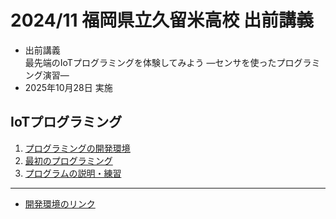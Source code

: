 # 2024/11 福岡県立久留米高校 出前講義

- 出前講義<br>
  最先端のIoTプログラミングを体験してみよう ―センサを使ったプログラミング演習―
- 2025年10月28日 実施

## IoTプログラミング

1. [プログラミングの開発環境](./step1.md)
1. [最初のプログラミング](./step2.md)
1. [プログラムの説明・練習](./step3.md)

<!-- 1. [回路を作成して、動かしてみる](./2nd_circuit.md)
1. [照度センサを使ったプログラミング](./3rd_circuit.md) -->

<hr>

- <a href="https://ceres.epi.it.matsue-ct.ac.jp/smt/" target="_blank">開発環境のリンク</a>
